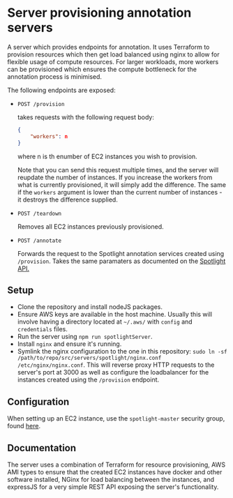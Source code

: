 <!-- FIXME rewrite -->

# Server provisioning annotation servers

A server which provides endpoints for annotation. It uses Terraform to provision
resources which then get load balanced using nginx to allow for flexible usage
of compute resources. For larger workloads, more workers can be provisioned
which ensures the compute bottleneck for the annotation process is minimised.

The following endpoints are exposed:

- `POST /provision`

    takes requests with the following request body:
    ```json
    {
        "workers": n
    }
    ```
    where n is th enumber of EC2 instances you wish to provision.

    Note that you can send this request multiple times, and the server will
    reupdate the number of instances. If you increase the workers from what is
    currently provisioned, it will simply add the difference. The same if the
    `workers` argument is lower than the current number of instances - it
    destroys the difference supplied.

- `POST /teardown`

    Removes all EC2 instances previously provisioned.

- `POST /annotate`

    Forwards the request to the Spotlight annotation services created using
    `/provision`. Takes the same paramaters as documented on the [Spotlight
    API.](https://www.dbpedia-spotlight.org/api)

## Setup

- Clone the repository and install nodeJS packages.
- Ensure AWS keys are available in the host machine. Usually this will involve
having a directory located at `~/.aws/` with `config` and `credentials` files.
- Run the server using `npm run spotlightServer`.
- Install `nginx` and ensure it's running.
- Symlink the nginx configuration to the one in this repository: `sudo ln -sf
/path/to/repo/src/servers/spotlight/nginx.conf /etc/nginx/nginx.conf`. This will
reverse proxy HTTP requests to the server's port at 3000 as well as configure
the loadbalancer for the instances created using the `/provision` endpoint.

## Configuration

When setting up an EC2 instance, use the `spotlight-master` security group,
found
[here](https://eu-west-2.console.aws.amazon.com/ec2/v2/home?region=eu-west-2#SecurityGroup:groupId=sg-0a24f96cfe70b3785).

## Documentation

The server uses a combination of Terraform for resource provisioning, AWS AMI
types to ensure that the created EC2 instances have docker and other software
installed, NGinx for load balancing between the instances, and expressJS for
a very simple REST API exposing the server's functionality.
